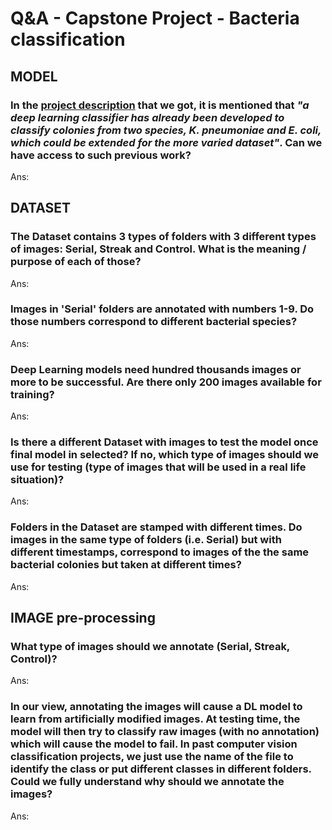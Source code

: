 # Q&A - Capstone Project - Bacteria classification


## MODEL

### In the [project description](https://github.com/deibyrios/bacteria-classification/blob/master/README.md) that we got, it is mentioned that _"a deep learning classifier has already been developed to classify colonies from two species, K. pneumoniae and E. coli, which could be extended for the more varied dataset"_. Can we have access to such previous work?
Ans:

## DATASET

### The Dataset contains 3 types of folders with 3 different types of images: Serial, Streak and Control. What is the meaning / purpose of each of those? 
Ans: 

### Images in 'Serial' folders are annotated with numbers 1-9. Do those numbers correspond to different bacterial species?
Ans:

### Deep Learning models need hundred thousands images or more to be successful. Are there only 200 images available for training?
Ans: 

### Is there a different Dataset with images to test the model once final model in selected? If no, which type of images should we use for testing (type of images that will be used in a real life situation)?
Ans: 

### Folders in the Dataset are stamped with different times. Do images in the same type of folders (i.e. Serial) but with different timestamps, correspond to images of the the same bacterial colonies but taken at different times?
Ans: 
 

## IMAGE pre-processing

### What type of images should we annotate (Serial, Streak, Control)? 
Ans:

### In our view, annotating the images will cause a DL model to learn from artificially modified images. At testing time, the model will then try to classify raw images (with no annotation) which will cause the model to fail. In past computer vision classification projects, we just use the name of the file to identify the class or put different classes in different folders. Could we fully understand why should we annotate the images?
Ans:

